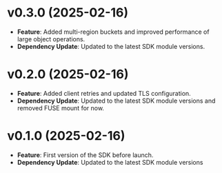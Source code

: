 # v0.3.0 (2025-02-16)

* **Feature**: Added multi-region buckets and improved performance of large object operations. 
* **Dependency Update**: Updated to the latest SDK module versions.

# v0.2.0 (2025-02-16)

* **Feature**: Added client retries and updated TLS configuration. 
* **Dependency Update**: Updated to the latest SDK module versions and removed FUSE mount for now. 

# v0.1.0 (2025-02-16)

* **Feature**: First version of the SDK before launch.
* **Dependency Update**: Updated to the latest SDK module versions